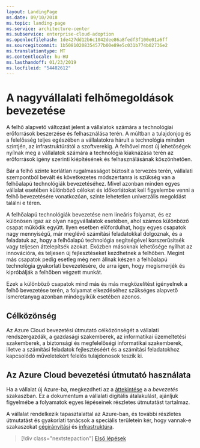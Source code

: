 ```yaml
---
layout: LandingPage
ms.date: 09/10/2018
ms.topic: landing-page
ms.service: architecture-center
ms.subservice: enterprise-cloud-adoption
ms.openlocfilehash: 1de427dd12b6c1042dee86a8fedf3f100e01a6ff
ms.sourcegitcommit: 1b50810208354577b00e89e5c031b774b02736e2
ms.translationtype: MT
ms.contentlocale: hu-HU
ms.lasthandoff: 01/23/2019
ms.locfileid: "54482612"
---
```

# <a name="enterprise-cloud-adoption"></a>A nagyvállalati felhőmegoldások bevezetése

A felhő alapvető változást jelent a vállalatok számára a technológiai erőforrások beszerzése és felhasználása terén. A múltban a tulajdonjog és a felelősség teljes egészében a vállalatokra hárult a technológia minden szintjén, az infrastruktúrától a szoftverekig. A felhővel most új lehetőségek nyílnak meg a vállalatok számára a technológia kiaknázása terén az erőforrások igény szerinti kiépítésének és felhasználásának köszönhetően.

Bár a felhő szinte korlátlan rugalmasságot biztosít a tervezés terén, vállalati szempontból bevált és következetes módszertanra is szükség van a felhőalapú technológiák bevezetéséhez. Mivel azonban minden egyes vállalat esetében különböző célokat és időkorlátokat kell figyelembe venni a felhő bevezetésére vonatkozóan, szinte lehetetlen univerzális megoldást találni e téren.

A felhőalapú technológiák bevezetése nem lineáris folyamat, és ez különösen igaz az olyan nagyvállalatok esetében, ahol számos különböző csapat működik együtt. Ilyen esetben előfordulhat, hogy egyes csapatok nagy mennyiségű, már meglévő számítási feladatokkal dolgoznak, és a feladatuk az, hogy a felhőalapú technológia segítségével korszerűsítsék vagy teljesen áttelepítsék azokat. Eközben másoknak lehetősége nyílhat az innovációra, és teljesen új fejlesztéseket kezdhetnek a felhőben. Megint más csapatok pedig esetleg még nem állnak készen a felhőalapú technológia gyakorlati bevezetésére, de arra igen, hogy megismerjék és kipróbálják a felhőben végzett munkát.

Ezek a különböző csapatok mind más és más megközelítést igényelnek a felhő bevezetése terén, a folyamat elkezdéséhez szükséges alapvető ismeretanyag azonban mindegyikük esetében azonos.

## <a name="audience"></a>Célközönség

Az Azure Cloud bevezetési útmutató célközönségét a vállalati rendszergazdák, a gazdasági szakemberek, az informatikai üzemeltetési szakemberek, a biztonsági és megfelelőségi informatikai szakemberek, illetve a számítási feladatok fejlesztéséért és a számítási feladatokhoz kapcsolódó műveletekért felelős tulajdonosok teszik ki.

## <a name="how-to-use-the-azure-cloud-adoption-guide"></a>Az Azure Cloud bevezetési útmutató használata

Ha a vállalat új Azure-ba, megkezdheti az a [áttekintése](getting-started/overview.md) a a *bevezetés* szakaszban. Ez a dokumentum a vállalati digitális átalakulást, ajánljuk figyelmébe a folyamatok egyes lépéseinek részletes útmutatást tartalmaz.

A vállalat rendelkezik tapasztalattal az Azure-ban, és további részletes útmutatást és gyakorlati tanácsok a speciális területein kér, hogy vannak-e szakaszokat [cégirányítási](governance/overview.md) és [infrastruktúra](infrastructure/basic-workload.md).

> [!div class="nextstepaction"]
> [Első lépések](getting-started/overview.md)